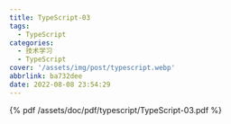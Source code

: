 ```yaml
---
title: TypeScript-03
tags:
  - TypeScript
categories:
  - 技术学习
  - TypeScript
cover: '/assets/img/post/typescript.webp'
abbrlink: ba732dee
date: 2022-08-08 23:54:29
---
```


{% pdf /assets/doc/pdf/typescript/TypeScript-03.pdf %}

